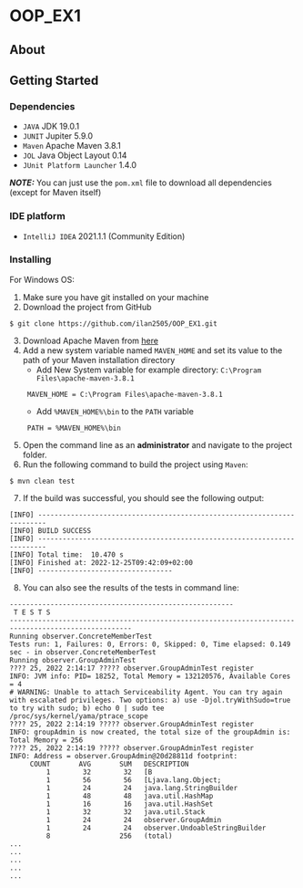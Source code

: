 # OOP_EX1

## About

## Getting Started
### Dependencies

* ``JAVA`` JDK 19.0.1
* ``JUNIT`` Jupiter 5.9.0
* ``Maven`` Apache Maven 3.8.1
* ``JOL`` Java Object Layout 0.14
* ``JUnit Platform Launcher`` 1.4.0

**_NOTE:_**  You can just use the ``pom.xml`` file to download all dependencies (except for Maven itself)

### IDE platform
* ``IntelliJ IDEA`` 2021.1.1 (Community Edition)

### Installing
For Windows OS:  
1. Make sure you have git installed on your machine
2. Download the project from GitHub
```
$ git clone https://github.com/ilan2505/OOP_EX1.git
```
3. Download Apache Maven from [here](https://maven.apache.org/download.cgi)
4. Add a new system variable named ``MAVEN_HOME`` and set its value to the path of your Maven installation directory
   * Add New System variable for example directory: ``C:\Program Files\apache-maven-3.8.1``
   ```
    MAVEN_HOME = C:\Program Files\apache-maven-3.8.1
    ```
   * Add ``%MAVEN_HOME%\bin`` to the ``PATH`` variable
    ```
     PATH = %MAVEN_HOME%\bin
    ```
5. Open the command line as an **administrator** and navigate to the project folder.
6. Run the following command to build the project using ``Maven``:
```
$ mvn clean test
```
7. If the build was successful, you should see the following output:
```
[INFO] ------------------------------------------------------------------------
[INFO] BUILD SUCCESS
[INFO] ------------------------------------------------------------------------
[INFO] Total time:  10.470 s
[INFO] Finished at: 2022-12-25T09:42:09+02:00
[INFO] ---------------------------------
```
8. You can also see the results of the tests in command line:
```
-------------------------------------------------------
 T E S T S
----------------------------------------------------------------------------------------------------
Running observer.ConcreteMemberTest
Tests run: 1, Failures: 0, Errors: 0, Skipped: 0, Time elapsed: 0.149 sec - in observer.ConcreteMemberTest
Running observer.GroupAdminTest
???? 25, 2022 2:14:17 ????? observer.GroupAdminTest register
INFO: JVM info: PID= 18252, Total Memory = 132120576, Available Cores = 4
# WARNING: Unable to attach Serviceability Agent. You can try again with escalated privileges. Two options: a) use -Djol.tryWithSudo=true to try with sudo; b) echo 0 | sudo tee /proc/sys/kernel/yama/ptrace_scope
???? 25, 2022 2:14:19 ????? observer.GroupAdminTest register
INFO: groupAdmin is now created, the total size of the groupAdmin is: Total Memory = 256
???? 25, 2022 2:14:19 ????? observer.GroupAdminTest register
INFO: Address = observer.GroupAdmin@20d28811d footprint:
     COUNT       AVG       SUM   DESCRIPTION
         1        32        32   [B
         1        56        56   [Ljava.lang.Object;
         1        24        24   java.lang.StringBuilder
         1        48        48   java.util.HashMap
         1        16        16   java.util.HashSet
         1        32        32   java.util.Stack
         1        24        24   observer.GroupAdmin
         1        24        24   observer.UndoableStringBuilder
         8                 256   (total)
...
...
...
...
...
```
